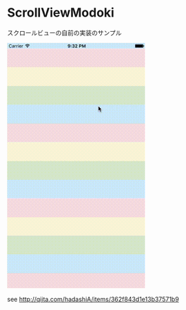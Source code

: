 # ScrollViewModoki

スクロールビューの自前の実装のサンプル

![demo](./demo.gif)

see http://qiita.com/hadashiA/items/362f843d1e13b37571b9
